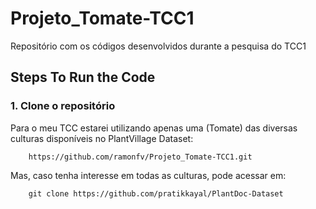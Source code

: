 # Projeto_Tomate-TCC1
Repositório com os códigos desenvolvidos durante a pesquisa do TCC1

## Steps To Run the Code 
  ### 1. Clone o repositório
Para o meu TCC estarei utilizando apenas uma (Tomate) das diversas culturas disponíveis no PlantVillage Dataset:
  ```
      https://github.com/ramonfv/Projeto_Tomate-TCC1.git
  ```
 Mas, caso tenha interesse em todas as culturas, pode acessar em:
  ```
      git clone https://github.com/pratikkayal/PlantDoc-Dataset
  ```
    
    
   
    
